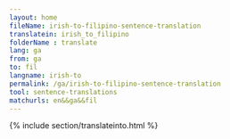 ```yaml
---
layout: home
fileName: irish-to-filipino-sentence-translation
translatein: irish_to_filipino
folderName : translate
lang: ga
from: ga
to: fil
langname: irish-to
permalink: /ga/irish-to-filipino-sentence-translation
tool: sentence-translations
matchurls: en&&ga&&fil
---
```

{% include section/translateinto.html %}
